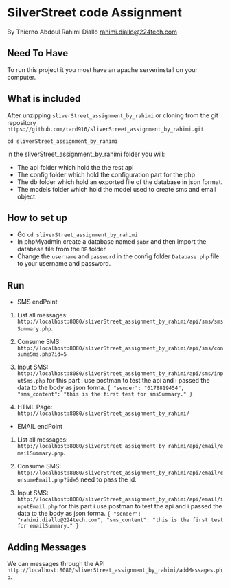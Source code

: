 # SilverStreet code Assignment 
By Thierno Abdoul Rahimi Diallo rahimi.diallo@224tech.com
 
 ## Need To Have  
 To run this project it you most have an apache serverinstall on your computer.
 
## What is included

After unzipping `sliverStreet_assignment_by_rahimi` or cloning from the git repository `https://github.com/tard916/sliverStreet_assignment_by_rahimi.git`

`cd sliverStreet_assignment_by_rahimi`

in the sliverStreet_assignment_by_rahimi folder you will:

- The api folder which hold the the rest api
- The config folder which hold the configuration part for the php
- The db folder which hold an exported file of the database in json format.
- The models folder which hold the model used to create sms and email object.

## How to set up 

- Go `cd sliverStreet_assignment_by_rahimi`
- In phpMyadmin create a database named `sabr` and then import the database file from the `DB` folder.
- Change the `username` and `password` in the config folder `Database.php` file to your username and password.

## Run

- SMS endPoint

1) List all messages: `http://localhost:8080/sliverStreet_assignment_by_rahimi/api/sms/smsSummary.php`.

2) Consume SMS: `http://localhost:8080/sliverStreet_assignment_by_rahimi/api/sms/consumeSms.php?id=5`

3) Input SMS: `http://localhost:8080/sliverStreet_assignment_by_rahimi/api/sms/inputSms.php` for this part i use postman to test the api and i passed the data to the body as json forma.
`{
	"sender": "0178819454",
	"sms_content": "this is the first test for smsSummary."
}`

4) HTML Page: `http://localhost:8080/sliverStreet_assignment_by_rahimi/`

- EMAIL endPoint 

1) List all messages: `http://localhost:8080/sliverStreet_assignment_by_rahimi/api/email/emailSummary.php`.

2) Consume SMS: `http://localhost:8080/sliverStreet_assignment_by_rahimi/api/email/consumeEmail.php?id=5` need to pass the id.

3) Input SMS: `http://localhost:8080/sliverStreet_assignment_by_rahimi/api/email/inputEmail.php` for this part i use postman to test the api and i passed the data to the body as json forma.
`{
	"sender": "rahimi.diallo@224tech.com",
	"sms_content": "this is the first test for emailSummary."
}`

## Adding Messages

We can messages through the API `http://localhost:8080/sliverStreet_assignment_by_rahimi/addMessages.php`.